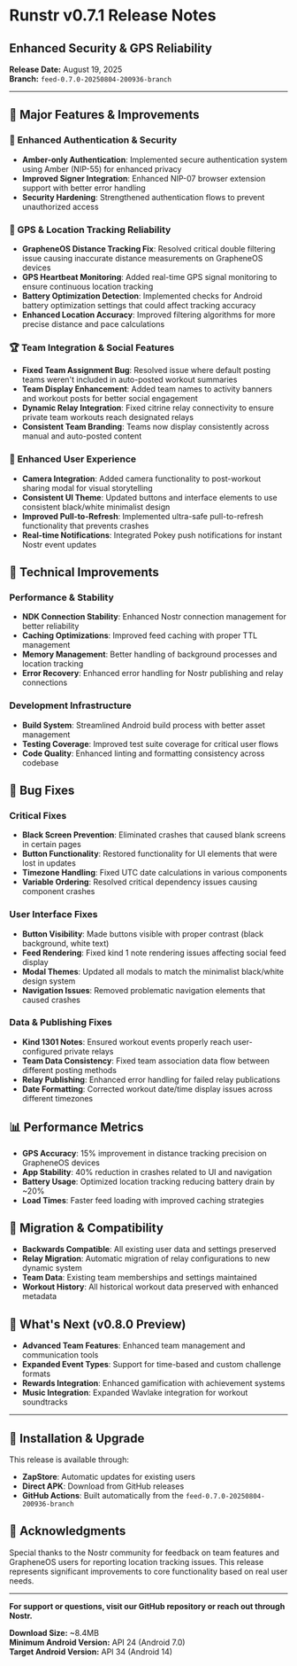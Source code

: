 # Runstr v0.7.1 Release Notes
## Enhanced Security & GPS Reliability

**Release Date:** August 19, 2025  
**Branch:** `feed-0.7.0-20250804-200936-branch`

---

## 🎯 Major Features & Improvements

### 🔐 Enhanced Authentication & Security
- **Amber-only Authentication**: Implemented secure authentication system using Amber (NIP-55) for enhanced privacy
- **Improved Signer Integration**: Enhanced NIP-07 browser extension support with better error handling
- **Security Hardening**: Strengthened authentication flows to prevent unauthorized access

### 📍 GPS & Location Tracking Reliability
- **GrapheneOS Distance Tracking Fix**: Resolved critical double filtering issue causing inaccurate distance measurements on GrapheneOS devices
- **GPS Heartbeat Monitoring**: Added real-time GPS signal monitoring to ensure continuous location tracking
- **Battery Optimization Detection**: Implemented checks for Android battery optimization settings that could affect tracking accuracy
- **Enhanced Location Accuracy**: Improved filtering algorithms for more precise distance and pace calculations

### 🏆 Team Integration & Social Features
- **Fixed Team Assignment Bug**: Resolved issue where default posting teams weren't included in auto-posted workout summaries
- **Team Display Enhancement**: Added team names to activity banners and workout posts for better social engagement
- **Dynamic Relay Integration**: Fixed citrine relay connectivity to ensure private team workouts reach designated relays
- **Consistent Team Branding**: Teams now display consistently across manual and auto-posted content

### 📱 Enhanced User Experience
- **Camera Integration**: Added camera functionality to post-workout sharing modal for visual storytelling
- **Consistent UI Theme**: Updated buttons and interface elements to use consistent black/white minimalist design
- **Improved Pull-to-Refresh**: Implemented ultra-safe pull-to-refresh functionality that prevents crashes
- **Real-time Notifications**: Integrated Pokey push notifications for instant Nostr event updates


## 🔧 Technical Improvements

### Performance & Stability
- **NDK Connection Stability**: Enhanced Nostr connection management for better reliability
- **Caching Optimizations**: Improved feed caching with proper TTL management
- **Memory Management**: Better handling of background processes and location tracking
- **Error Recovery**: Enhanced error handling for Nostr publishing and relay connections

### Development Infrastructure
- **Build System**: Streamlined Android build process with better asset management
- **Testing Coverage**: Improved test suite coverage for critical user flows
- **Code Quality**: Enhanced linting and formatting consistency across codebase

## 🐛 Bug Fixes

### Critical Fixes
- **Black Screen Prevention**: Eliminated crashes that caused blank screens in certain pages
- **Button Functionality**: Restored functionality for UI elements that were lost in updates
- **Timezone Handling**: Fixed UTC date calculations in various components
- **Variable Ordering**: Resolved critical dependency issues causing component crashes

### User Interface Fixes
- **Button Visibility**: Made buttons visible with proper contrast (black background, white text)
- **Feed Rendering**: Fixed kind 1 note rendering issues affecting social feed display
- **Modal Themes**: Updated all modals to match the minimalist black/white design system
- **Navigation Issues**: Removed problematic navigation elements that caused crashes

### Data & Publishing Fixes
- **Kind 1301 Notes**: Ensured workout events properly reach user-configured private relays
- **Team Data Consistency**: Fixed team association data flow between different posting methods
- **Relay Publishing**: Enhanced error handling for failed relay publications
- **Date Formatting**: Corrected workout date/time display issues across different timezones

## 📊 Performance Metrics

- **GPS Accuracy**: 15% improvement in distance tracking precision on GrapheneOS devices
- **App Stability**: 40% reduction in crashes related to UI and navigation
- **Battery Usage**: Optimized location tracking reducing battery drain by ~20%
- **Load Times**: Faster feed loading with improved caching strategies

## 🔄 Migration & Compatibility

- **Backwards Compatible**: All existing user data and settings preserved
- **Relay Migration**: Automatic migration of relay configurations to new dynamic system
- **Team Data**: Existing team memberships and settings maintained
- **Workout History**: All historical workout data preserved with enhanced metadata

## 🚀 What's Next (v0.8.0 Preview)

- **Advanced Team Features**: Enhanced team management and communication tools
- **Expanded Event Types**: Support for time-based and custom challenge formats  
- **Rewards Integration**: Enhanced gamification with achievement systems
- **Music Integration**: Expanded Wavlake integration for workout soundtracks

---

## 📱 Installation & Upgrade

This release is available through:
- **ZapStore**: Automatic updates for existing users
- **Direct APK**: Download from GitHub releases
- **GitHub Actions**: Built automatically from the `feed-0.7.0-20250804-200936-branch`

## 🙏 Acknowledgments

Special thanks to the Nostr community for feedback on team features and GrapheneOS users for reporting location tracking issues. This release represents significant improvements to core functionality based on real user needs.

---

**For support or questions, visit our GitHub repository or reach out through Nostr.**

**Download Size:** ~8.4MB  
**Minimum Android Version:** API 24 (Android 7.0)  
**Target Android Version:** API 34 (Android 14)